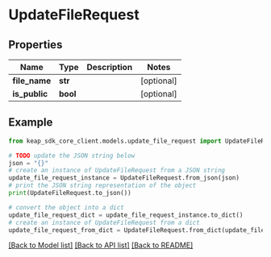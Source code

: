 # UpdateFileRequest


## Properties

Name | Type | Description | Notes
------------ | ------------- | ------------- | -------------
**file_name** | **str** |  | [optional] 
**is_public** | **bool** |  | [optional] 

## Example

```python
from keap_sdk_core_client.models.update_file_request import UpdateFileRequest

# TODO update the JSON string below
json = "{}"
# create an instance of UpdateFileRequest from a JSON string
update_file_request_instance = UpdateFileRequest.from_json(json)
# print the JSON string representation of the object
print(UpdateFileRequest.to_json())

# convert the object into a dict
update_file_request_dict = update_file_request_instance.to_dict()
# create an instance of UpdateFileRequest from a dict
update_file_request_from_dict = UpdateFileRequest.from_dict(update_file_request_dict)
```
[[Back to Model list]](../README.md#documentation-for-models) [[Back to API list]](../README.md#documentation-for-api-endpoints) [[Back to README]](../README.md)


